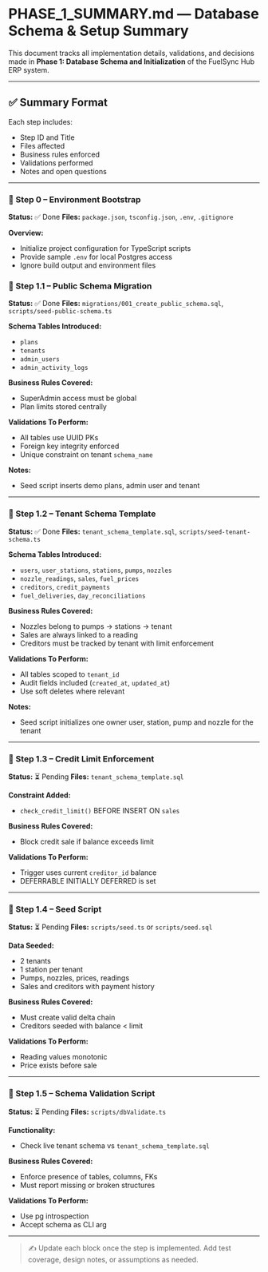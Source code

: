 # PHASE\_1\_SUMMARY.md — Database Schema & Setup Summary

This document tracks all implementation details, validations, and decisions made in **Phase 1: Database Schema and Initialization** of the FuelSync Hub ERP system.

---

## ✅ Summary Format

Each step includes:

* Step ID and Title
* Files affected
* Business rules enforced
* Validations performed
* Notes and open questions

---

### 🧱 Step 0 – Environment Bootstrap

**Status:** ✅ Done
**Files:** `package.json`, `tsconfig.json`, `.env`, `.gitignore`

**Overview:**

* Initialize project configuration for TypeScript scripts
* Provide sample `.env` for local Postgres access
* Ignore build output and environment files

### 🧱 Step 1.1 – Public Schema Migration

**Status:** ✅ Done
**Files:** `migrations/001_create_public_schema.sql`, `scripts/seed-public-schema.ts`

**Schema Tables Introduced:**

* `plans`
* `tenants`
* `admin_users`
* `admin_activity_logs`

**Business Rules Covered:**

* SuperAdmin access must be global
* Plan limits stored centrally

**Validations To Perform:**

* All tables use UUID PKs
* Foreign key integrity enforced
* Unique constraint on tenant `schema_name`

**Notes:**

* Seed script inserts demo plans, admin user and tenant

---

### 🧱 Step 1.2 – Tenant Schema Template

**Status:** ✅ Done
**Files:** `tenant_schema_template.sql`, `scripts/seed-tenant-schema.ts`

**Schema Tables Introduced:**

* `users`, `user_stations`, `stations`, `pumps`, `nozzles`
* `nozzle_readings`, `sales`, `fuel_prices`
* `creditors`, `credit_payments`
* `fuel_deliveries`, `day_reconciliations`

**Business Rules Covered:**

* Nozzles belong to pumps → stations → tenant
* Sales are always linked to a reading
* Creditors must be tracked by tenant with limit enforcement

**Validations To Perform:**

* All tables scoped to `tenant_id`
* Audit fields included (`created_at`, `updated_at`)
* Use soft deletes where relevant

**Notes:**

* Seed script initializes one owner user, station, pump and nozzle for the tenant

---

### 🧱 Step 1.3 – Credit Limit Enforcement

**Status:** ⏳ Pending
**Files:** `tenant_schema_template.sql`

**Constraint Added:**

* `check_credit_limit()` BEFORE INSERT ON `sales`

**Business Rules Covered:**

* Block credit sale if balance exceeds limit

**Validations To Perform:**

* Trigger uses current `creditor_id` balance
* DEFERRABLE INITIALLY DEFERRED is set

---

### 🧱 Step 1.4 – Seed Script

**Status:** ⏳ Pending
**Files:** `scripts/seed.ts` or `scripts/seed.sql`

**Data Seeded:**

* 2 tenants
* 1 station per tenant
* Pumps, nozzles, prices, readings
* Sales and creditors with payment history

**Business Rules Covered:**

* Must create valid delta chain
* Creditors seeded with balance < limit

**Validations To Perform:**

* Reading values monotonic
* Price exists before sale

---

### 🧱 Step 1.5 – Schema Validation Script

**Status:** ⏳ Pending
**Files:** `scripts/dbValidate.ts`

**Functionality:**

* Check live tenant schema vs `tenant_schema_template.sql`

**Business Rules Covered:**

* Enforce presence of tables, columns, FKs
* Must report missing or broken structures

**Validations To Perform:**

* Use pg introspection
* Accept schema as CLI arg

---

> ✍️ Update each block once the step is implemented. Add test coverage, design notes, or assumptions as needed.
